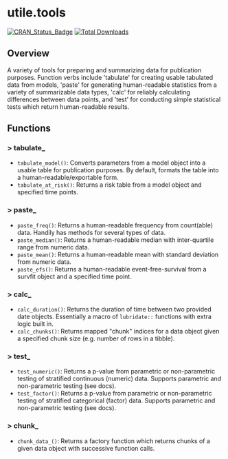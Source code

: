 # utile.tools
[![CRAN_Status_Badge](https://www.r-pkg.org/badges/version/utile.tools)](https://CRAN.R-project.org/package=utile.tools)
[![Total Downloads](https://cranlogs.r-pkg.org/badges/grand-total/utile.tools)](https://CRAN.R-project.org/package=utile.tools)

## Overview
A variety of tools for preparing and summarizing data for publication purposes. Function verbs include 'tabulate' for creating usable tabulated data from models, 'paste' for generating human-readable statistics from a variety of summarizable data types, 'calc' for reliably calculating differences between data points, and 'test' for conducting simple statistical tests which return human-readable results.

## Functions
### > tabulate_
- `tabulate_model()`: Converts parameters from a model object into a usable table for publication purposes. By default, formats the table into a human-readable/exportable form.
- `tabulate_at_risk()`: Returns a risk table from a model object and specified time points.

### > paste_
- `paste_freq()`: Returns a human-readable frequency from count(able) data. Handily has methods for several types of data.
- `paste_median()`: Returns a human-readable median with inter-quartile range from numeric data.
- `paste_mean()`: Returns a human-readable mean with standard deviation from numeric data.
- `paste_efs()`: Returns a human-readable event-free-survival from a survfit object and a specified time point.

### > calc_
- `calc_duration()`: Returns the duration of time between two provided date objects. Essentially a macro of `lubridate::` functions with extra logic built in.
- `calc_chunks()`: Returns mapped "chunk" indices for a data object given a specified chunk size (e.g. number of rows in a tibble).

### > test_
- `test_numeric()`: Returns a p-value from parametric or non-parametric testing of stratified continuous (numeric) data. Supports parametric and non-parametric testing (see docs).
- `test_factor()`: Returns a p-value from parametric or non-parametric testing of stratified categorical (factor) data. Supports parametric and non-parametric testing (see docs).

### > chunk_
- `chunk_data_()`: Returns a factory function which returns chunks of a given data object with successive function calls.
